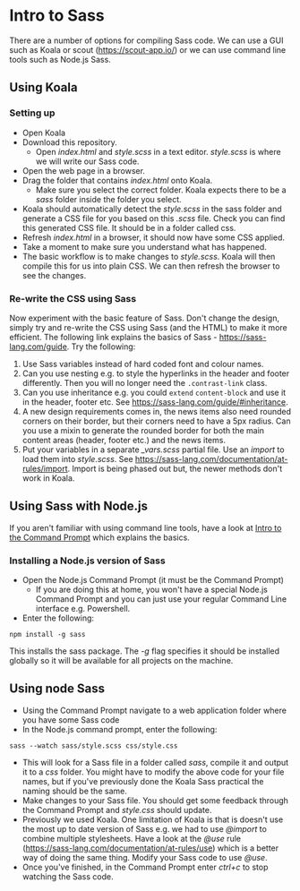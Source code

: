 # Intro to Sass
There are a number of options for compiling Sass code. We can use a GUI such as Koala or scout (https://scout-app.io/) or we can use command line tools such as Node.js Sass.

## Using Koala
### Setting up
* Open Koala
* Download this repository.
  * Open *index.html* and *style.scss* in a text editor. *style.scss* is where we will write our Sass code.
* Open the web page in a browser.
* Drag the folder that contains *index.html* onto Koala.
  * Make sure you select the correct folder. Koala expects there to be a *sass* folder inside the folder you select.
* Koala should automatically detect the *style.scss* in the sass folder and generate a CSS file for you based on this *.scss* file. Check you can find this generated CSS file. It should be in a folder called css.
* Refresh *index.html* in a browser, it should now have some CSS applied.
* Take a moment to make sure you understand what has happened.
* The basic workflow is to make changes to *style.scss*. Koala will then compile this for us into plain CSS. We can then refresh the browser to see the changes.

### Re-write the CSS using Sass
Now experiment with the basic feature of Sass. Don't change the design, simply try and re-write the CSS using Sass (and the HTML) to make it more efficient.  The following link explains the basics of Sass - https://sass-lang.com/guide. Try the following:
1. Use Sass variables instead of hard coded font and colour names.
2. Can you use nesting e.g. to style the hyperlinks in the header and footer differently. Then you will no longer need the ```.contrast-link``` class.
3. Can you use inheritance e.g. you could ```extend``` ```content-block``` and use it in the header, footer etc. See https://sass-lang.com/guide/#inheritance.
4. A new design requirements comes in, the news items also need rounded corners on their border, but their corners need to have a 5px radius. Can you use a mixin to generate the rounded border for both the main content areas (header, footer etc.) and the news items. 
5. Put your variables in a separate *_vars.scss* partial file. Use an *import* to load them into *style.scss*. See https://sass-lang.com/documentation/at-rules/import. Import is being phased out but, the newer methods don't work in Koala.

## Using Sass with Node.js
If you aren't familiar with using command line tools, have a look at [Intro to the Command Prompt](intro-to-command-prompt.md) which explains the basics.

### Installing a Node.js version of Sass
* Open the Node.js Command Prompt (it must be the Command Prompt)
  * If you are doing this at home, you won't have a special Node.js Command Prompt and you can just use your regular Command Line interface e.g. Powershell. 
* Enter the following:

```
npm install -g sass
```

This installs the sass package. The *-g* flag specifies it should be installed globally so it will be available for all projects on the machine.

## Using node Sass
* Using the Command Prompt navigate to a web application folder where you have some Sass code
* In the Node.js command prompt, enter the following:
```
sass --watch sass/style.scss css/style.css
```
* This will look for a Sass file in a folder called *sass*, compile it and output it to a *css* folder. You might have to modify the above code for your file names, but if you've previously done the Koala Sass practical the naming should be the same.
* Make changes to your Sass file. You should get some feedback through the Command Prompt and *style.css* should update.
* Previously we used Koala. One limitation of Koala is that is doesn't use the most up to date version of Sass e.g. we had to use *@import* to combine multiple stylesheets. Have a look at the *@use* rule (https://sass-lang.com/documentation/at-rules/use) which is a better way of doing the same thing. Modify your Sass code to use *@use*.
* Once you've finished, in the Command Prompt enter *ctrl+c* to stop watching the Sass code.
